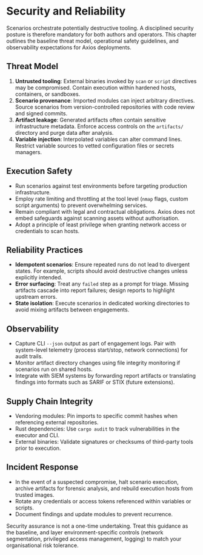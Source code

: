 # Security and Reliability

Scenarios orchestrate potentially destructive tooling. A disciplined security posture is therefore mandatory for both authors and operators. This chapter outlines the baseline threat model, operational safety guidelines, and observability expectations for Axios deployments.

## Threat Model

1. **Untrusted tooling**: External binaries invoked by `scan` or `script` directives may be compromised. Contain execution within hardened hosts, containers, or sandboxes.
2. **Scenario provenance**: Imported modules can inject arbitrary directives. Source scenarios from version-controlled repositories with code review and signed commits.
3. **Artifact leakage**: Generated artifacts often contain sensitive infrastructure metadata. Enforce access controls on the `artifacts/` directory and purge data after analysis.
4. **Variable injection**: Interpolated variables can alter command lines. Restrict variable sources to vetted configuration files or secrets managers.

## Execution Safety

- Run scenarios against test environments before targeting production infrastructure.
- Employ rate limiting and throttling at the tool level (`nmap` flags, custom script arguments) to prevent overwhelming services.
- Remain compliant with legal and contractual obligations. Axios does not embed safeguards against scanning assets without authorisation.
- Adopt a principle of least privilege when granting network access or credentials to scan hosts.

## Reliability Practices

- **Idempotent scenarios**: Ensure repeated runs do not lead to divergent states. For example, scripts should avoid destructive changes unless explicitly intended.
- **Error surfacing**: Treat any `failed` step as a prompt for triage. Missing artifacts cascade into report failures; design reports to highlight upstream errors.
- **State isolation**: Execute scenarios in dedicated working directories to avoid mixing artifacts between engagements.

## Observability

- Capture CLI `--json` output as part of engagement logs. Pair with system-level telemetry (process start/stop, network connections) for audit trails.
- Monitor artifact directory changes using file integrity monitoring if scenarios run on shared hosts.
- Integrate with SIEM systems by forwarding report artifacts or translating findings into formats such as SARIF or STIX (future extensions).

## Supply Chain Integrity

- Vendoring modules: Pin imports to specific commit hashes when referencing external repositories.
- Rust dependencies: Use `cargo audit` to track vulnerabilities in the executor and CLI.
- External binaries: Validate signatures or checksums of third-party tools prior to execution.

## Incident Response

- In the event of a suspected compromise, halt scenario execution, archive artifacts for forensic analysis, and rebuild execution hosts from trusted images.
- Rotate any credentials or access tokens referenced within variables or scripts.
- Document findings and update modules to prevent recurrence.

Security assurance is not a one-time undertaking. Treat this guidance as the baseline, and layer environment-specific controls (network segmentation, privileged access management, logging) to match your organisational risk tolerance.
